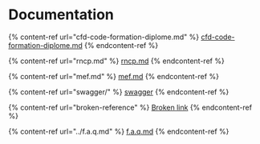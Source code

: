 # Documentation

{% content-ref url="cfd-code-formation-diplome.md" %}
[cfd-code-formation-diplome.md](cfd-code-formation-diplome.md)
{% endcontent-ref %}

{% content-ref url="rncp.md" %}
[rncp.md](rncp.md)
{% endcontent-ref %}

{% content-ref url="mef.md" %}
[mef.md](mef.md)
{% endcontent-ref %}

{% content-ref url="swagger/" %}
[swagger](swagger/)
{% endcontent-ref %}

{% content-ref url="broken-reference" %}
[Broken link](broken-reference)
{% endcontent-ref %}

{% content-ref url="../f.a.q.md" %}
[f.a.q.md](../f.a.q.md)
{% endcontent-ref %}

